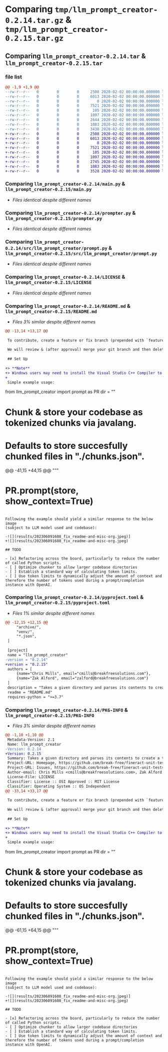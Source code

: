 # Comparing `tmp/llm_prompt_creator-0.2.14.tar.gz` & `tmp/llm_prompt_creator-0.2.15.tar.gz`

## Comparing `llm_prompt_creator-0.2.14.tar` & `llm_prompt_creator-0.2.15.tar`

### file list

```diff
@@ -1,9 +1,9 @@
--rw-r--r--   0        0        0     2508 2020-02-02 00:00:00.000000 llm_prompt_creator-0.2.14/main.py
--rw-r--r--   0        0        0     6013 2020-02-02 00:00:00.000000 llm_prompt_creator-0.2.14/prompter.py
--rw-r--r--   0        0        0        0 2020-02-02 00:00:00.000000 llm_prompt_creator-0.2.14/src/llm_prompt_creator/__init__.py
--rw-r--r--   0        0        0     7521 2020-02-02 00:00:00.000000 llm_prompt_creator-0.2.14/src/llm_prompt_creator/prompt.py
--rw-r--r--   0        0        0      105 2020-02-02 00:00:00.000000 llm_prompt_creator-0.2.14/.gitignore
--rw-r--r--   0        0        0     1097 2020-02-02 00:00:00.000000 llm_prompt_creator-0.2.14/LICENSE
--rw-r--r--   0        0        0     2644 2020-02-02 00:00:00.000000 llm_prompt_creator-0.2.14/README.md
--rw-r--r--   0        0        0     1083 2020-02-02 00:00:00.000000 llm_prompt_creator-0.2.14/pyproject.toml
--rw-r--r--   0        0        0     3430 2020-02-02 00:00:00.000000 llm_prompt_creator-0.2.14/PKG-INFO
+-rw-r--r--   0        0        0     2508 2020-02-02 00:00:00.000000 llm_prompt_creator-0.2.15/main.py
+-rw-r--r--   0        0        0     6013 2020-02-02 00:00:00.000000 llm_prompt_creator-0.2.15/prompter.py
+-rw-r--r--   0        0        0        0 2020-02-02 00:00:00.000000 llm_prompt_creator-0.2.15/src/llm_prompt_creator/__init__.py
+-rw-r--r--   0        0        0     7521 2020-02-02 00:00:00.000000 llm_prompt_creator-0.2.15/src/llm_prompt_creator/prompt.py
+-rw-r--r--   0        0        0      105 2020-02-02 00:00:00.000000 llm_prompt_creator-0.2.15/.gitignore
+-rw-r--r--   0        0        0     1097 2020-02-02 00:00:00.000000 llm_prompt_creator-0.2.15/LICENSE
+-rw-r--r--   0        0        0     2745 2020-02-02 00:00:00.000000 llm_prompt_creator-0.2.15/README.md
+-rw-r--r--   0        0        0     1083 2020-02-02 00:00:00.000000 llm_prompt_creator-0.2.15/pyproject.toml
+-rw-r--r--   0        0        0     3528 2020-02-02 00:00:00.000000 llm_prompt_creator-0.2.15/PKG-INFO
```

### Comparing `llm_prompt_creator-0.2.14/main.py` & `llm_prompt_creator-0.2.15/main.py`

 * *Files identical despite different names*

### Comparing `llm_prompt_creator-0.2.14/prompter.py` & `llm_prompt_creator-0.2.15/prompter.py`

 * *Files identical despite different names*

### Comparing `llm_prompt_creator-0.2.14/src/llm_prompt_creator/prompt.py` & `llm_prompt_creator-0.2.15/src/llm_prompt_creator/prompt.py`

 * *Files identical despite different names*

### Comparing `llm_prompt_creator-0.2.14/LICENSE` & `llm_prompt_creator-0.2.15/LICENSE`

 * *Files identical despite different names*

### Comparing `llm_prompt_creator-0.2.14/README.md` & `llm_prompt_creator-0.2.15/README.md`

 * *Files 3% similar despite different names*

```diff
@@ -13,14 +13,17 @@
 
 To contribute, create a feature or fix branch (prepended with `feature_` or `fix_` respectively), commit your changes there and then create a pull request from your branch into `main`.
 
 We will review & (after approval) merge your git branch and then delete the remote branch on our github repo to limit left-over branches.
 
 ## Set Up
 
+> **Note**
+> Windows users may need to install the Visual Studio C++ Compiler to use this package
+
 Simple example usage:
 ```
 from llm_prompt_creator import prompt as PR
 dir = "<path to your java codebase directory>"
 
 # Chunk & store your codebase as tokenized chunks via javalang.
 # Defaults to store succesfully chunked files in "./chunks.json".
@@ -41,15 +44,15 @@
 """
 # PR.prompt(store, show_context=True)
 ```
 
 Following the example should yield a similar response to the below image 
 (subject to LLM model used and codebase):
 
-![](results/202306091608_fix_readme-and-misc-org.jpeg)]
+![](results/202306091608_fix_readme-and-misc-org.jpeg)
 
 ## TODO
 
 - [x] Refactoring across the board, particularly to reduce the number of called Python scripts.
 - [ ] Optimize chunker to allow larger codebase directories
 - [ ] Establish a standard way of calculating token limits.
 - [ ] Use token limits to dynamically adjust the amount of context and therefore the number of tokens used during a prompt/completion instance with OpenAI.
```

### Comparing `llm_prompt_creator-0.2.14/pyproject.toml` & `llm_prompt_creator-0.2.15/pyproject.toml`

 * *Files 1% similar despite different names*

```diff
@@ -12,15 +12,15 @@
     "archive/",
     "venv/",
     "*.json",
 ]
 
 [project]
 name = "llm_prompt_creator"
-version = "0.2.14"
+version = "0.2.15"
 authors = [
     {name="Chris Mills", email="cmills@breakfreesolutions.com"},
     {name="Zak Alford", email="zalford@breakfreesolutions.com"}
 ]
 description = "Takes a given directory and parses its contents to create a text vectorstore to be consumed in prompts for various LLM models."
 readme = "README.md"
 requires-python = ">=3.7"
```

### Comparing `llm_prompt_creator-0.2.14/PKG-INFO` & `llm_prompt_creator-0.2.15/PKG-INFO`

 * *Files 3% similar despite different names*

```diff
@@ -1,10 +1,10 @@
 Metadata-Version: 2.1
 Name: llm_prompt_creator
-Version: 0.2.14
+Version: 0.2.15
 Summary: Takes a given directory and parses its contents to create a text vectorstore to be consumed in prompts for various LLM models.
 Project-URL: Homepage, https://github.com/break-free/fineract-unit-tests-openai
 Project-URL: Issues, https://github.com/break-free/fineract-unit-tests-openai/issues
 Author-email: Chris Mills <cmills@breakfreesolutions.com>, Zak Alford <zalford@breakfreesolutions.com>
 License-File: LICENSE
 Classifier: License :: OSI Approved :: MIT License
 Classifier: Operating System :: OS Independent
@@ -33,14 +33,17 @@
 
 To contribute, create a feature or fix branch (prepended with `feature_` or `fix_` respectively), commit your changes there and then create a pull request from your branch into `main`.
 
 We will review & (after approval) merge your git branch and then delete the remote branch on our github repo to limit left-over branches.
 
 ## Set Up
 
+> **Note**
+> Windows users may need to install the Visual Studio C++ Compiler to use this package
+
 Simple example usage:
 ```
 from llm_prompt_creator import prompt as PR
 dir = "<path to your java codebase directory>"
 
 # Chunk & store your codebase as tokenized chunks via javalang.
 # Defaults to store succesfully chunked files in "./chunks.json".
@@ -61,15 +64,15 @@
 """
 # PR.prompt(store, show_context=True)
 ```
 
 Following the example should yield a similar response to the below image 
 (subject to LLM model used and codebase):
 
-![](results/202306091608_fix_readme-and-misc-org.jpeg)]
+![](results/202306091608_fix_readme-and-misc-org.jpeg)
 
 ## TODO
 
 - [x] Refactoring across the board, particularly to reduce the number of called Python scripts.
 - [ ] Optimize chunker to allow larger codebase directories
 - [ ] Establish a standard way of calculating token limits.
 - [ ] Use token limits to dynamically adjust the amount of context and therefore the number of tokens used during a prompt/completion instance with OpenAI.
```

